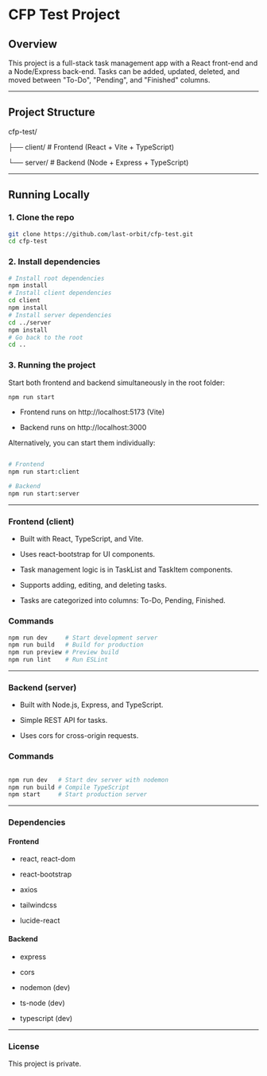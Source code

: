 # CFP Test Project

## Overview
This project is a full-stack task management app with a React front-end and a Node/Express back-end. Tasks can be added, updated, deleted, and moved between "To-Do", "Pending", and "Finished" columns.

---

## Project Structure

cfp-test/

├── client/ # Frontend (React + Vite + TypeScript)

└── server/ # Backend (Node + Express + TypeScript)


---

## Running Locally

### 1. Clone the repo
```bash
git clone https://github.com/last-orbit/cfp-test.git
cd cfp-test
```
### 2. Install dependencies
```bash
# Install root dependencies
npm install
# Install client dependencies
cd client
npm install
# Install server dependencies
cd ../server
npm install
# Go back to the root
cd ..
```
### 3. Running the project
Start both frontend and backend simultaneously in the root folder:

```bash
npm run start
```
* Frontend runs on http://localhost:5173 (Vite)

* Backend runs on http://localhost:3000

Alternatively, you can start them individually:

```bash

# Frontend
npm run start:client

# Backend
npm run start:server
```
___
### Frontend (client)
* Built with React, TypeScript, and Vite.

* Uses react-bootstrap for UI components.

* Task management logic is in TaskList and TaskItem components.

* Supports adding, editing, and deleting tasks.

* Tasks are categorized into columns: To-Do, Pending, Finished.

### Commands
```bash
npm run dev     # Start development server
npm run build   # Build for production
npm run preview # Preview build
npm run lint    # Run ESLint
```
___
### Backend (server)
* Built with Node.js, Express, and TypeScript.

* Simple REST API for tasks.

* Uses cors for cross-origin requests.

### Commands
```bash

npm run dev   # Start dev server with nodemon
npm run build # Compile TypeScript
npm start     # Start production server
```
___
### Dependencies
#### Frontend

* react, react-dom

* react-bootstrap

* axios

* tailwindcss

* lucide-react

#### Backend

* express

* cors

* nodemon (dev)

* ts-node (dev)

* typescript (dev)
---
### License
This project is private.
